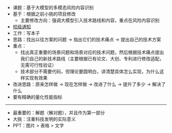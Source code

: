 - 课题：基于大模型的多模态风险内容识别
- 基于：根据之前小挑的项目修改
	- 主要修改方向：强调大模型引入技术路线和内容，重点在风险内容识别
- [校级通知](https://tuanwei.scu.edu.cn/info/1004/26114.htm)
- 工作：写本子
- 思路：找出以往方案的问题 -> 指出它们的技术痛点 -> 提出自己的技术方案
- 重点：
	- 找出真正重要的场景问题和场景对应的技术问题，然后根据技术痛点提出我们自己的新技术路线（主要根据已有论文、大创、专利进行修改适配，无需可行性验证）
	- 技术部分不需要代码，但理论要圆明白，讲清楚具体怎么实现，为什么这样实现有效果
- 改进思路：原来怎样做 -> 现在怎样做 -> 改进了什么 -> 提升了多少 -> 解决了什么
- 要有精确的量化性能指标

---

- 最重要的：解题（解对题），并且作为第一部分
- 大挑：注重科技发明的实际意义
- PPT：图片 > 表格 > 文字